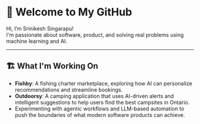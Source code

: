 # 👋 Welcome to My GitHub

Hi, I’m Srinikesh Singarapu!  
I'm passionate about software, product, and solving real problems  using machine learning and AI.  

---

## 🏗️ What I'm Working On

- **Fishby**: A fishing charter marketplace, exploring how AI can personalize recommendations and streamline bookings.
- **Outdoorsy**: A camping application that uses AI-driven alerts and intelligent suggestions to help users find the best campsites in Ontario.
- Experimenting with agentic workflows and LLM-based automation to push the boundaries of what modern software products can achieve.

